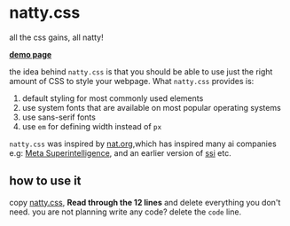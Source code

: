 # natty.css

all the css gains, all natty! 

[**demo page**](https://btbytes.github.io/natty.css/)

the idea behind `natty.css` is that you should be able to use just the right 
amount of CSS to style your webpage. What `natty.css` provides is:

1. default styling for most commonly used elements
2. use system fonts that are available on most popular operating systems
3. use sans-serif fonts
4. use `em` for defining width instead of `px`

`natty.css` was inspired by [nat.org](https://nat.org),which has inspired many ai companies e.g: [Meta Superintelligence](https://www.meta.com/superintelligence/), and an earlier version of [ssi](https://ssi.inc) etc.


## how to use it

copy [natty.css](natty.css), **Read through the 12 lines** and delete everything
you don't need. you are not planning write any code? delete the `code` line.

